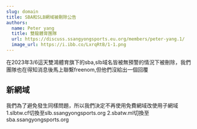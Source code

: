 ```yaml
---
slug: domain
title: SBA和SLB網域被刪除公告
authors:
  name: Peter yang
  title: 雙龍體育團隊
  url: https://discuss.ssangyongsports.eu.org/members/peter-yang.1/
  image_url: https://i.ibb.co/LxrqRtB/1-1.png
---
```

在2023年3/6這天雙鴻體育旗下的sba,slb域名皆被無預警的情況下被刪除，我們團隊也在得知消息後馬上聯繫freenom,但他們沒給出一個回覆
## 新網域
我們為了避免發生同樣問題，所以我們決定不再使用免費網域改使用子網域
1.slbtw.cf切換至slb.ssangyongsports.org
2.sbatw.ml切換至sba.ssangyongsports.org
 
